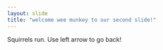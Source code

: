 ```yaml
---
layout: slide
title: "welcome wee munkey to our second slide!"
---
```

Squirrels run.
Use left arrow to go back!

